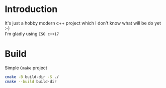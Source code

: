 # Introduction
It's just a hobby modern c++ project which I don't know what will be do yet :-)  
I'm gladly using `ISO c++17`

# Build
Simple `Cmake` project
```bash
cmake -B build-dir -S ./
cmake --build build-dir
```